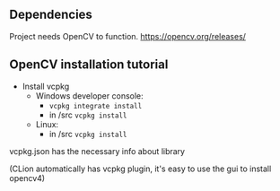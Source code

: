 ## Dependencies

Project needs OpenCV to function.
https://opencv.org/releases/


## OpenCV installation tutorial

- Install vcpkg
    - Windows developer console:
        - ```vcpkg integrate install```
        - in /src ```vcpkg install```
    - Linux:
        - in /src ```vcpkg install```

vcpkg.json has the necessary info about library

(CLion automatically has vcpkg plugin, it's easy to use the gui to install opencv4)
